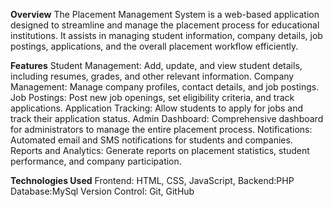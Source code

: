 <b>Overview</b>
The Placement Management System is a web-based application designed to streamline and manage the placement process for educational institutions. It assists in managing student information, company details, job postings, applications, and the overall placement workflow efficiently.

<b>Features</b>
Student Management: Add, update, and view student details, including resumes, grades, and other relevant information.
Company Management: Manage company profiles, contact details, and job postings.
Job Postings: Post new job openings, set eligibility criteria, and track applications.
Application Tracking: Allow students to apply for jobs and track their application status.
Admin Dashboard: Comprehensive dashboard for administrators to manage the entire placement process.
Notifications: Automated email and SMS notifications for students and companies.
Reports and Analytics: Generate reports on placement statistics, student performance, and company participation.

<b>Technologies Used</b>
Frontend: HTML, CSS, JavaScript, 
Backend:PHP
Database:MySql
Version Control: Git, GitHub
